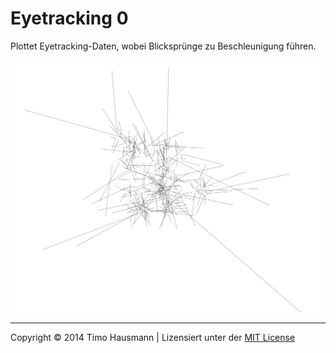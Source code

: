 # Eyetracking 0
Plottet Eyetracking-Daten, wobei Blicksprünge zu Beschleunigung führen.

![image](screenshot.png)

---

Copyright © 2014 Timo Hausmann | Lizensiert unter der [MIT License](http://opensource.org/licenses/mit-license.php)
